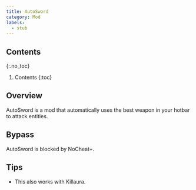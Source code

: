 ```yaml
---
title: AutoSword
category: Mod
labels:
  - stub
---
```

## Contents
{:.no_toc}
1. Contents
{:toc}

## Overview
AutoSword is a mod that automatically uses the best weapon in your hotbar to attack entities.

## Bypass
AutoSword is blocked by NoCheat+.

## Tips
- This also works with Killaura.
